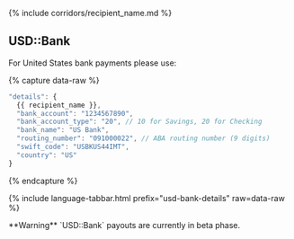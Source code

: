 {% include corridors/recipient_name.md %}

## USD::Bank

For United States bank payments please use:

{% capture data-raw %}
```javascript
"details": {
  {{ recipient_name }},
  "bank_account": "1234567890",
  "bank_account_type": "20", // 10 for Savings, 20 for Checking
  "bank_name": "US Bank",
  "routing_number": "091000022", // ABA routing number (9 digits)
  "swift_code": "USBKUS44IMT",
  "country": "US"
}
```
{% endcapture %}

{% include language-tabbar.html prefix="usd-bank-details" raw=data-raw %}

<div class="alert alert-warning" markdown="1">
**Warning** `USD::Bank` payouts are currently in beta phase.
</div>
